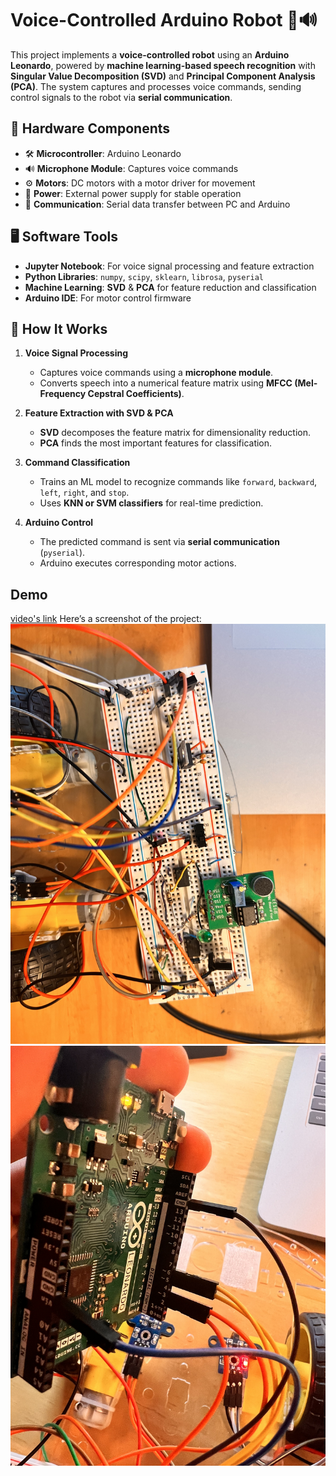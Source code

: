 # Voice-Controlled Arduino Robot 🤖🔊  

This project implements a **voice-controlled robot** using an **Arduino Leonardo**, powered by **machine learning-based speech recognition** with **Singular Value Decomposition (SVD)** and **Principal Component Analysis (PCA)**. The system captures and processes voice commands, sending control signals to the robot via **serial communication**.

## 🔧 Hardware Components
- 🛠 **Microcontroller**: Arduino Leonardo
- 🔊 **Microphone Module**: Captures voice commands
- ⚙️ **Motors**: DC motors with a motor driver for movement
- 🔋 **Power**: External power supply for stable operation
- 📡 **Communication**: Serial data transfer between PC and Arduino

## 🖥 Software Tools
- **Jupyter Notebook**: For voice signal processing and feature extraction
- **Python Libraries**: `numpy`, `scipy`, `sklearn`, `librosa`, `pyserial`
- **Machine Learning**: **SVD** & **PCA** for feature reduction and classification
- **Arduino IDE**: For motor control firmware

## 🚀 How It Works
1. **Voice Signal Processing**  
   - Captures voice commands using a **microphone module**.
   - Converts speech into a numerical feature matrix using **MFCC (Mel-Frequency Cepstral Coefficients)**.
   
2. **Feature Extraction with SVD & PCA**  
   - **SVD** decomposes the feature matrix for dimensionality reduction.
   - **PCA** finds the most important features for classification.

3. **Command Classification**  
   - Trains an ML model to recognize commands like `forward`, `backward`, `left`, `right`, and `stop`.
   - Uses **KNN or SVM classifiers** for real-time prediction.

4. **Arduino Control**  
   - The predicted command is sent via **serial communication** (`pyserial`).
   - Arduino executes corresponding motor actions.
## Demo
[video's link](https://drive.google.com/file/d/1pHrXH5elPMvx0C1SMg8o44wD7MbwBJkG/view?usp=drive_link)
Here’s a screenshot of the project:
![pic1](https://github.com/Dao1213/Voice-Controlled-Arduino-Robot/blob/main/IMG_9990.jpg)
![pic2](https://github.com/Dao1213/Voice-Controlled-Arduino-Robot/blob/main/IMG_9996.jpg)


